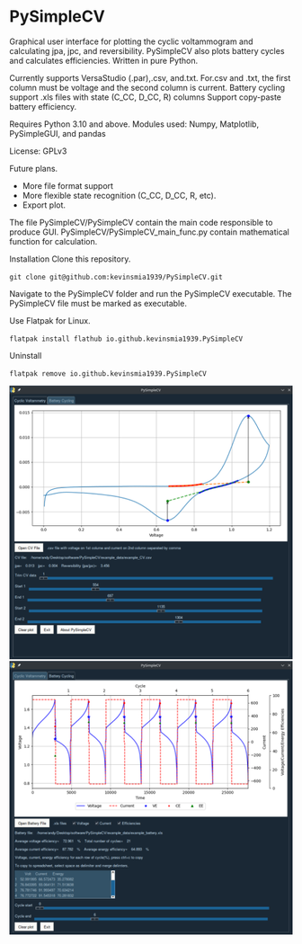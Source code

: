 # PySimpleCV
Graphical user interface for plotting the cyclic voltammogram and calculating jpa, jpc, and reversibility.
PySimpleCV also plots battery cycles and calculates efficiencies. Written in pure Python.

Currently supports VersaStudio (.par),.csv, and.txt.
For.csv and .txt, the first column must be voltage and the second column is current.
Battery cycling support .xls files with state (C_CC, D_CC, R) columns
Support copy-paste battery efficiency.

Requires Python 3.10 and above.
Modules used: Numpy, Matplotlib, PySimpleGUI, and pandas

License: GPLv3

Future plans.
* More file format support
* More flexible state recognition (C_CC, D_CC, R, etc).
* Export plot.

The file PySimpleCV/PySimpleCV contain the main code responsible to produce GUI.
PySimpleCV/PySimpleCV_main_func.py contain mathematical function for calculation.

Installation
Clone this repository.

`git clone git@github.com:kevinsmia1939/PySimpleCV.git`

Navigate to the PySimpleCV folder and run the PySimpleCV executable. The PySimpleCV file must be marked as executable.

Use Flatpak for Linux.

`flatpak install flathub io.github.kevinsmia1939.PySimpleCV`

Uninstall

`flatpak remove io.github.kevinsmia1939.PySimpleCV`

![PySimpleCV](https://github.com/kevinsmia1939/PySimpleCV/blob/main/data/screenshot/cv_screenshot.png?raw=true)
![PySimpleCV](https://github.com/kevinsmia1939/PySimpleCV/blob/main/data/screenshot/battery_screenshot.png?raw=true)
